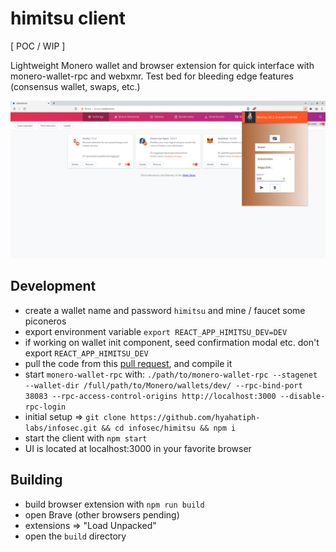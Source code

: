# himitsu client

[ POC / WIP ]

Lightweight Monero wallet and browser extension for quick interface with
monero-wallet-rpc and webxmr. 
Test bed for bleeding edge features (consensus wallet, swaps, etc.)

![himitsu](himitsu.png)

## Development

* create a wallet name and password `himitsu` and mine / faucet some piconeros
* export environment variable `export REACT_APP_HIMITSU_DEV=DEV`
* if working on wallet init component, seed confirmation modal etc. don't export `REACT_APP_HIMITSU_DEV`
* pull the code from this [pull request](https://github.com/monero-project/monero/pull/8187), and compile it
* start `monero-wallet-rpc` with: `./path/to/monero-wallet-rpc --stagenet --wallet-dir /full/path/to/Monero/wallets/dev/ --rpc-bind-port 38083 --rpc-access-control-origins http://localhost:3000 --disable-rpc-login`
* initial setup => `git clone https://github.com/hyahatiph-labs/infosec.git && cd infosec/himitsu && npm i`
* start the client with `npm start`
* UI is located at localhost:3000 in your favorite browser

## Building

* build browser extension with `npm run build`
* open Brave (other browsers pending)
* extensions => "Load Unpacked"
* open the `build` directory
